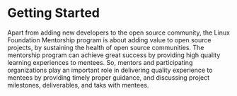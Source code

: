 # Getting Started

Apart from adding new developers to the open source community, the Linux Foundation Mentorship program is about adding value to open source projects, by sustaining the health of open source communities. The mentorship program can achieve great success by providing high quality learning experiences to mentees. So, mentors and participating organizations play an important role in delivering quality experience to mentees by providing timely proper guidance, and discussing project milestones, deliverables, and taks with mentees.
